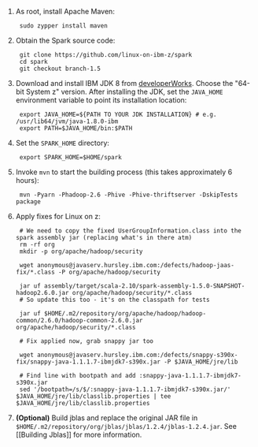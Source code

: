 1. As root, install Apache Maven:

        sudo zypper install maven

2. Obtain the Spark source code:

        git clone https://github.com/linux-on-ibm-z/spark
        cd spark
        git checkout branch-1.5

3. Download and install IBM JDK 8 from [developerWorks](http://www.ibm.com/developerworks/java/jdk/linux/download.html). Choose the "64-bit System z" version. After installing the JDK, set the `JAVA_HOME` environment variable to point its installation location:

        export JAVA_HOME=${PATH TO YOUR JDK INSTALLATION} # e.g. /usr/lib64/jvm/java-1.8.0-ibm
        export PATH=$JAVA_HOME/bin:$PATH

4. Set the `SPARK_HOME` directory:

        export SPARK_HOME=$HOME/spark

5. Invoke `mvn` to start the building process (this takes approximately 6 hours):

        mvn -Pyarn -Phadoop-2.6 -Phive -Phive-thriftserver -DskipTests package

6. Apply fixes for Linux on z:

        # We need to copy the fixed UserGroupInformation.class into the spark assembly jar (replacing what's in there atm)
        rm -rf org
        mkdir -p org/apache/hadoop/security

        wget anonymous@javaserv.hursley.ibm.com:/defects/hadoop-jaas-fix/*.class -P org/apache/hadoop/security

        jar uf assembly/target/scala-2.10/spark-assembly-1.5.0-SNAPSHOT-hadoop2.6.0.jar org/apache/hadoop/security/*.class
        # So update this too - it's on the classpath for tests

        jar uf $HOME/.m2/repository/org/apache/hadoop/hadoop-common/2.6.0/hadoop-common-2.6.0.jar org/apache/hadoop/security/*.class

        # Fix applied now, grab snappy jar too

        wget anonymous@javaserv.hursley.ibm.com:/defects/snappy-s390x-fix/snappy-java-1.1.1.7-ibmjdk7-s390x.jar -P $JAVA_HOME/jre/lib

        # Find line with bootpath and add :snappy-java-1.1.1.7-ibmjdk7-s390x.jar
        sed '/bootpath=/s/$/:snappy-java-1.1.1.7-ibmjdk7-s390x.jar/' $JAVA_HOME/jre/lib/classlib.properties | tee $JAVA_HOME/jre/lib/classlib.properties

7. **(Optional)** Build jblas and replace the original JAR file in `$HOME/.m2/repository/org/jblas/jblas/1.2.4/jblas-1.2.4.jar`. See [[Building Jblas]] for more information.